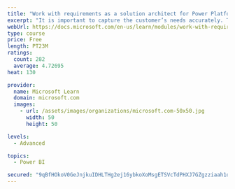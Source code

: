 ```yaml
---
title: "Work with requirements as a solution architect for Power Platform and Dynamics 365"
excerpt: "It is important to capture the customer’s needs accurately. This module explains how to capture requirements and identify functional and non-functional items."
webUrl: https://docs.microsoft.com/en-us/learn/modules/work-with-requirements/
type: course
price: Free
length: PT23M
ratings:
  count: 282
  average: 4.72695
heat: 130

provider:
  name: Microsoft Learn
  domain: microsoft.com
  images:
    - url: /assets/images/organizations/microsoft.com-50x50.jpg
      width: 50
      height: 50

levels:
  - Advanced

topics:
  - Power BI

secured: "9qBfHOkoV0GeJnjkuIDHLTHg2ej16ybkoXoMsgETSVcTdPHXJ7GZgzziaah1q4imNeCb4TRfdjCQ77s0hS85QdZSQgDN7+T7Qo7kybsp5oRKNxLKf+GT9gAZrqc6KImbT/MW5pK7kMkfqtP7FNjk/U/BjQ0VIirW+YkPsdVK5Czv0+JfQbcRzhZDB7+ukdCE8QZV5tb1izwR7IBNNrcwmef2d6C9nXdhLSyIH5qZLWrjTo6VM3o4OgKJTVfpzQwFpmlXzDOYPh+inMgDLAFhouKdKx3qOX/rgPSKeJdhJlWOrhObi/ggjgHs8gTs98ZBbENN0nkvJAFAtZYvOC7f5ZHMjc/nJWWrJZicxZ5uT3nJ4Zn1QJpwTPA8tsRIBVjxrVOthfDG3VyeOJI+oJozF/vZ+L6+3ZnpnVnSlwlSlj8=;p3I7h56BO2tEG/pvEQ7ewA=="
---
```


